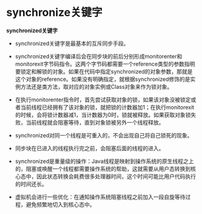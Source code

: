 # synchronize关键字

**synchronized关键字**

* synchronized关键字是最基本的互斥同步手段。

* synchronized关键字编译后会在同步块的前后分别形成monitorenter和monitorexit字节码指令。这两个字节码都需要一个reference类型的参数指明要锁定和解锁的对象。如果在代码中指定synchronized的对象参数，那就是这个对象的reference。如果没有明确指定，就根据synchronized修饰的是实例方法还是类方法，取对应的对象实例或Class对象来作为锁对象。

* 在执行monitorenter指令时，首先尝试获取对象的锁，如果该对象没被锁定或者当前线程已经拥有了该对象的锁，就把锁的计数器加1；在执行monitorexit的时候，会将锁计数器减1，当计数器为0时，锁就被释放。如果获取对象锁失败，当前线程就会阻塞等待，直到对象锁被另外一个线程释放。

* synchronized对同一个线程是可重入的，不会出现自己将自己锁死的现象。

* 同步块在已进入的线程执行完之前，会阻塞后面的线程的进入。

* synchronized是重量级的操作：Java线程是映射到操作系统的原生线程之上的，阻塞或唤醒一个线程都需要操作系统的帮助，这就需要从用户态转换到核心态中，因此状态转换会耗费很多处理器时间，这个时间可能比用户代码执行的时间还长。

* 虚拟机会进行一些优化：在通知操作系统阻塞线程之前加入一段自旋等待过程，避免频繁地切入到核心态中。



